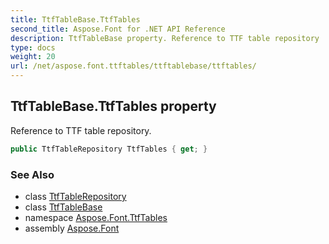 ```yaml
---
title: TtfTableBase.TtfTables
second_title: Aspose.Font for .NET API Reference
description: TtfTableBase property. Reference to TTF table repository
type: docs
weight: 20
url: /net/aspose.font.ttftables/ttftablebase/ttftables/
---
```

## TtfTableBase.TtfTables property

Reference to TTF table repository.

```csharp
public TtfTableRepository TtfTables { get; }
```

### See Also

* class [TtfTableRepository](../../ttftablerepository/)
* class [TtfTableBase](../)
* namespace [Aspose.Font.TtfTables](../../../aspose.font.ttftables/)
* assembly [Aspose.Font](../../../)


